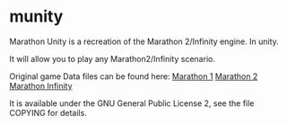 # munity
Marathon Unity is a recreation of the Marathon 2/Infinity engine. In unity.

It will allow you to play any Marathon2/Infinity scenario.

Original game Data files can be found here:
[Marathon 1](https://github.com/Aleph-One-Marathon/data-m1a1)
[Marathon 2](https://github.com/Aleph-One-Marathon/data-marathon-2)
[Marathon Infinity](https://github.com/Aleph-One-Marathon/data-marathon-infinity)

It is available under the GNU General Public License 2, see the file
COPYING for details.